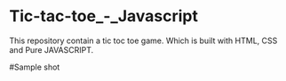 # Tic-tac-toe_-_Javascript
This repository contain a tic toc toe game. Which is built with HTML, CSS and Pure JAVASCRIPT.

#Sample shot
